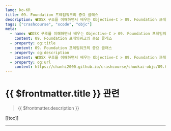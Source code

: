 ```yaml
---
lang: ko-KR
title: 09. Foundation 프레임워크의 중요 클래스
description: 🕊️OSX 구조를 이해하면서 배우는 Objective-C > 09. Foundation 프레임워크의 중요 클래스
tags: ["crashcourse", "xcode", "objc"]
meta:
  - name: 🕊️OSX 구조를 이해하면서 배우는 Objective-C > 09. Foundation 프레임워크의 중요 클래스
    content: 09. Foundation 프레임워크의 중요 클래스
  - property: og:title
    content: 09. Foundation 프레임워크의 중요 클래스
  - property: og:description
    content: 🕊️OSX 구조를 이해하면서 배우는 Objective-C > 09. Foundation 프레임워크의 중요 클래스
  - property: og:url
    content: https://chanhi2000.github.io/crashcourse/shuokai-objc/09.html
---
```


# {{ $frontmatter.title }} 관련

> {{ $frontmatter.description }}

[[toc]]

---

<TagLinks />